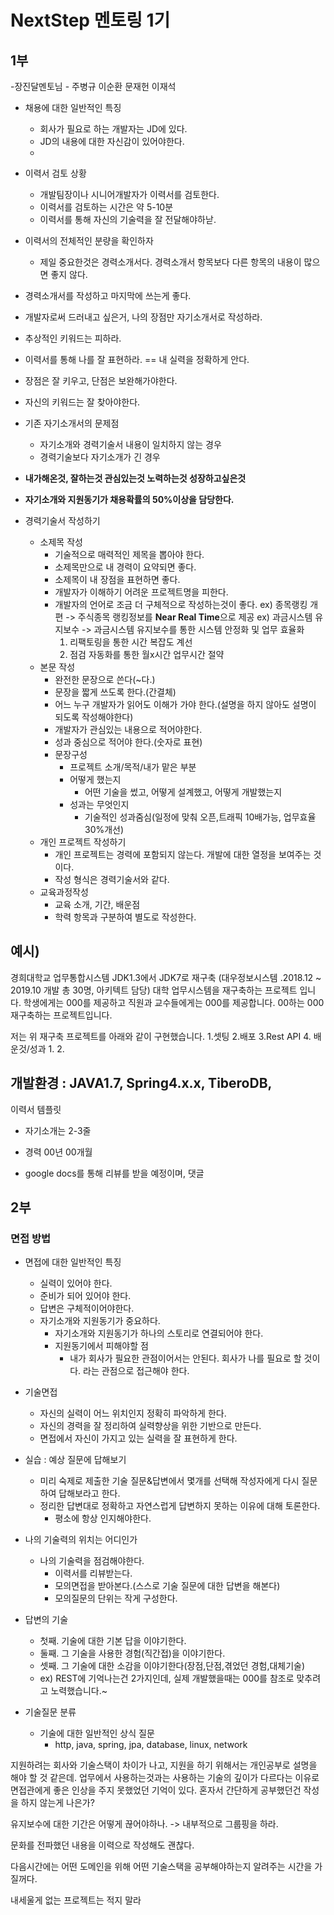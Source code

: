 # NextStep 멘토링 1기 

## 1부

-장진달멘토님 - 주병규 이순환 문재헌 이재석


- 채용에 대한 일반적인 특징
  - 회사가 필요로 하는 개발자는 JD에 있다.
  - JD의 내용에 대한 자신감이 있어야한다.
  - 
- 이력서 검토 상황
  - 개발팀장이나 시니어개발자가 이력서를 검토한다.
  - 이력서를 검토하는 시간은 약 5-10분
  - 이력서를 통해 자신의 기술력을 잘 전달해야하낟.
- 이력서의 전체적인 분량을 확인하자
  - 제일 중요한것은 경력소개서다. 경력소개서 항목보다 다른 항목의 내용이 많으면 좋지 않다.


- 경력소개서를 작성하고 마지막에 쓰는게 좋다.
- 개발자로써 드러내고 싶은거, 나의 장점만 자기소개서로 작성하라.
- 추상적인 키워드는 피하라.
- 이력서를 통해 나를 잘 표현하라. == 내 실력을 정확하게 안다.
- 장점은 잘 키우고, 단점은 보완해가야한다.
- 자신의 키워드는 잘 찾아야한다.
- 기존 자기소개서의 문제점
  - 자기소개와 경력기술서 내용이 일치하지 않는 경우
  - 경력기술보다 자기소개가 긴 경우

- **내가해온것, 잘하는것 관심있는것 노력하는것 성장하고싶은것**
- **자기소개와 지원동기가 채용확률의 50%이상을 담당한다.**


- 경력기술서 작성하기
  - 소제목 작성
    - 기술적으로 매력적인 제목을 뽑아야 한다.
    - 소제목만으로 내 경력이 요약되면 좋다.
    - 소제목이 내 장점을 표현하면 좋다.
    - 개발자가 이해하기 어려운 프로젝트명을 피한다.
    - 개발자의 언어로 조금 더 구체적으로 작성하는것이 좋다.
    ex) 종목랭킹 개편 -> 주식종목 랭킹정보를 **Near Real Time**으로 제공
    ex) 과금시스템 유지보수 -> 과금시스템 유지보수를 통한 시스템 안정화 및 업무 효율화
        1. 리팩토링을 통한 시간 복잡도 계선
        2. 점검 자동화를 통한 월x시간 업무시간 절약
  - 본문 작성
    - 완전한 문장으로 쓴다(~다.)
    - 문장을 짧게 쓰도록 한다.(간결체)
    - 어느 누구 개발자가 읽어도 이해가 가야 한다.(설명을 하지 않아도 설명이 되도록 작성해야한다)
    - 개발자가 관심있는 내용으로 적어야한다.
    - 성과 중심으로 적어야 한다.(숫자로 표현)
    - 문장구성
      - 프로젝트 소개/목적/내가 맡은 부분
      - 어떻게 했는지
        - 어떤 기술을 썼고, 어떻게 설계했고, 어떻게 개발했는지
      - 성과는 무엇인지
        - 기술적인 성과줌심(일정에 맞춰 오픈,트래픽 10배가능, 업무효율 30%개선)
  - 개인 프로젝트 작성하기
    - 개인 프로젝트는 경력에 포함되지 않는다. 개발에 대한 열정을 보여주는 것이다.
    - 작성 형식은 경력기술서와 같다.
  - 교육과정작성
    - 교육 소개, 기간, 배운점
    - 학력 항목과 구분하여 별도로 작성한다.


예시)
------------------------------------------------------------
경희대학교 업무통합시스템 JDK1.3에서 JDK7로 재구축
(대우정보시스템 .2018.12 ~ 2019.10 개발 총 30명, 아키텍트 담당)
대학 업무시스템을 재구축하는 프로젝트 입니다. 학생에게는 000를 제공하고 직원과 교수들에게는 000를 제공합니다.
00하는 000 재구축하는 프로젝트입니다.

저는 위 재구축 프로젝트를 아래와 같이 구현했습니다.
1.셋팅
2.배포
3.Rest API
4.
배운것/성과
1.
2.

개발환경 : JAVA1.7, Spring4.x.x, TiberoDB, 
------------------------------------------------------------


이력서 템플릿
- 자기소개는 2-3줄
- 경력 00년 00개월

- google docs를 통해 리뷰를 받을 예정이며, 댓글



## 2부

### 면접 방법

- 면접에 대한 일반적인 특징
  - 실력이 있어야 한다.
  - 준비가 되어 있어야 한다.
  - 답변은 구체적이어야한다.
  - 자기소개와 지원동기가 중요하다.
    - 자기소개와 지원동기가 하나의 스토리로 연결되어야 한다.
    - 지원동기에서 피해야할 점
      - 내가 회사가 필요한 관점이어서는 안된다. 회사가 나를 필요로 할 것이다. 라는 관점으로 접근해야 한다.

- 기술면접
  - 자신의 실력이 어느 위치인지 정확히 파악하게 한다.
  - 자신의 경력을 잘 정리하여 실력향상을 위한 기반으로 만든다.
  - 면접에서 자신이 가지고 있는 실력을 잘 표현하게 한다.

- 실습 : 예상 질문에 답해보기
  - 미리 숙제로 제출한 기술 질문&답변에서 몇개를 선택해 작성자에게 다시 질문하여 답해보라고 한다.
  - 정리한 답변대로 정확하고 자연스럽게 답변하지 못하는 이유에 대해 토론한다.
    - 평소에 항상 인지해야한다.
- 나의 기술력의 위치는 어디인가
  - 나의 기술력을 점검해야한다.
    - 이력서를 리뷰받는다.
    - 모의면접을 받아본다.(스스로 기술 질문에 대한 답변을 해본다)
    - 모의질문의 단위는 작게 구성한다.

- 답변의 기술
  - 첫째. 기술에 대한 기본 답을 이야기한다.
  - 둘째. 그 기술을 사용한 경험(직간접)을 이야기한다.
  - 셋째. 그 기술에 대한 소감을 이야기한다(장점,단점,겪었던 경험,대체기술)
  - ex) REST에 기억나는건 2가지인데, 실제 개발했을때는 000를 참조로 맞추려고 노력했습니다.~

- 기술질문 분류
  - 기술에 대한 일반적인 상식 질문
    - http, java, spring, jpa, database, linux, network


지원하려는 회사와 기술스택이 차이가 나고, 지원을 하기 위해서는
개인공부로 설명을 해야 할 것 같은데. 업무에서 사용하는것과는 사용하는 기술의 깊이가 다르다는 이유로 면접관에게 좋은 인상을 주지 못했었던 기억이 있다.
혼자서 간단하게 공부했던건 작성을 하지 않는게 나은가?

유지보수에 대한 기간은 어떻게 끊어야하나.
-> 내부적으로 그룹핑을 하라.

문화를 전파했던 내용을 이력으로 작성해도 괜찮다.

다음시간에는 어떤 도메인을 위해 어떤 기술스택을 공부해야하는지 알려주는 시간을 가질꺼다.

내세울게 없는 프로젝트는 적지 말라
